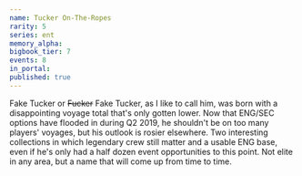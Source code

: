 ```yaml
---
name: Tucker On-The-Ropes
rarity: 5
series: ent
memory_alpha:
bigbook_tier: 7
events: 8
in_portal:
published: true
---
```


Fake Tucker or ~~Fucker~~ Fake Tucker, as I like to call him, was born with a disappointing voyage total that's only gotten lower. Now that ENG/SEC options have flooded in during Q2 2019, he shouldn't be on too many players' voyages, but his outlook is rosier elsewhere. Two interesting collections in which legendary crew still matter and a usable ENG base, even if he's only had a half dozen event opportunities to this point. Not elite in any area, but a name that will come up from time to time.
